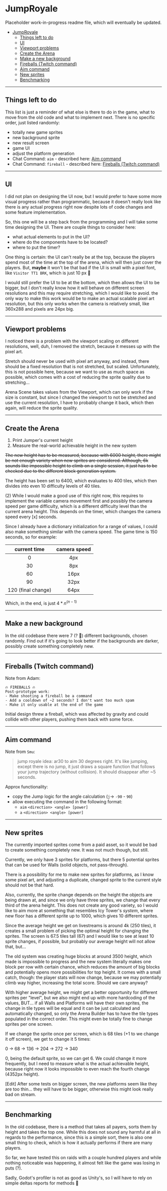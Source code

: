 # JumpRoyale

Placeholder work-in-progress readme file, which will eventually be updated.

-   [JumpRoyale](#jumproyale)
    -   [Things left to do](#things-left-to-do)
    -   [UI](#ui)
    -   [Viewport problems](#viewport-problems)
    -   [Create the Arena](#create-the-arena)
    -   [Make a new background](#make-a-new-background)
    -   [Fireballs (Twitch command)](#fireballs-twitch-command)
    -   [Aim command](#aim-command)
    -   [New sprites](#new-sprites)
    -   [Benchmarking](#benchmarking)

---

## Things left to do

This list is just a reminder of what else is there to do in the game, what to move from the old code and what to implement next. There is no specific order, just listed randomly:

-   totally new game sprites
-   new background sprite
-   new result screen
-   game UI
-   adjust the platform generation
-   Chat Command: `aim` - described here: [Aim command](#aim-command)
-   Chat Command: `fireball` - described here: [Fireballs (Twitch command)](#fireballs-twitch-command)

---

## UI

I did not plan on designing the UI now, but I would prefer to have some more visual progress rather than programmatic, because it doesn't really look like there is any actual progress right now despite lots of code changes and some feature implementation.

So, this one will be a step back from the programming and I will take some time designing the UI. There are couple things to consider here:

-   what actual elements to put in the UI?
-   where do the components have to be located?
-   where to put the timer?

One thing is certain: the UI can't really be at the top, because the players spend most of the time at the top of the arena, which will then just cover the players. But, **maybe** it won't be that bad if the UI is small with a pixel font, like `Visitor TT1 BRK`, which is just 10 px :thinking:

I would still prefer the UI to be at the bottom, which then allows the UI to be bigger, but I don't really know how it will behave on different screen resolutions and this may require stretching, which I would like to avoid. the only way to make this work would be to make an actual scalable pixel art resolution, but this only works when the camera is relatively small, like 360x288 and pixels are 24px big.

---

## Viewport problems

I noticed there is a problem with the viewport scaling on different resolutions, well, duh, I removed the stretch, because it messes up with the pixel art.

Stretch should never be used with pixel art anyway, and instead, there should be a fixed resolution that is not stretched, but scaled. Unfortunately, this is not possible here, because we want to use as much space as possible, which comes with a cost of reducing the sprite quality due to stretching...

Arena Scene takes values from the Viewport, which can only work if the size is constant, but since I changed the viewport to not be stretched and use the current resolution, I have to probably change it back, which then again, will reduce the sprite quality.

---

## Create the Arena

1)   Print Jumper's current height
2)   Measure the real-world achievable height in the new system

~~The new height has to be measured, because with 6000 height, there might be not enough variety when new sprites are considered. Although, 6k sounds like impossible height to climb on a single session, it just has to be checked due to the different block generation system.~~

The height has been set to 6400, which evaluates to 400 tiles, which then divides into even 10 difficulty levels of 40 tiles.

(2) While I would make a good use of this right now, this requires to implement the variable camera movement first and possibly the camera speed per game difficulty, which is a different difficulty level than the current arena height. This depends on the timer, which changes the camera speed every [x] seconds.

Since I already have a dictionary initialization for a range of values, I could also make something similar with the camera speed. The game time is 150 seconds, so for example:

|    current time    | camera speed |
| :----------------: | :----------: |
|         0          |     4px      |
|         30         |     8px      |
|         60         |     16px     |
|         90         |     32px     |
| 120 (final change) |     64px     |

Which, in the end, is just $4*n ^{(n-1)}$

---

## Make a new background

In the old codebase there were 7 (? :thinking:) different backgrounds, chosen randomly. Find out if it's going to look better if the backgrounds are darker, possibly create something completely new.

---

## Fireballs (Twitch command)

Note from Adam:

```plaintext
🔥 FIREBALLS 🔥
Post-prototype work:
- Make shooting a fireball be a command
- Add a cooldown of ~2 seconds? I don't want too much spam
- Make it only usable at the end of the game
```

Initial design threw a fireball, which was affected by gravity and could collide with other players, pushing them back with some force.

---

## Aim command

Note from `Smu`:

> jump royale idea: ar30 to aim 30 degrees right. It's like jumping, except there is no jump, it just draws a square function that follows your jump trajectory (without collision). It should disappear after ~5 seconds.

Approx functionality:

-   copy the Jump logic for the angle calculation (`j`-> `-90` - `90`)
-   allow executing the command in the following format:
    -   `aim` `<direction> <angle> [power]`
    -   `a` `<direction> <angle> [power]`

---

## New sprites

The currently imported sprites come from a paid asset, so it would be bad to create something completely new. It was not much though, but still.

Currently, we only have 3 sprites for platforms, but there 5 potential sprites that can be used for Walls (solid objects, not pass-through).

There is a possibility for me to make new sprites for platforms, as I know some pixel art, and adjusting a duplicate, changed sprite to the current style should not be that hard.

Also, currently, the sprite change depends on the height the objects are being drawn at, and since we only have three sprites, we change that every third of the arena height. This does not create any good variety, so I would like to aim more at something that resembles Icy Tower's *system*, where new floor has a different sprite up to 1000, which gives 10 different sprites.

Since the average height we get on livestreams is around 4k (250 tiles), it creates a small problem of picking the optimal height for changing the sprites. The screen is 67.5 tiles tall (67) and I would like to see at least 10 sprite changes, if possible, but probably our average height will not allow that, but...

The old system was creating huge blocks at around 3500 height, which made is impossible to progress and the new system literally makes one block per row with certain chance, which reduces the amount of big blocks and potentially opens more possibilities for top height. It comes with a small catch, though: the player stats will now change, because we may potentially climb way higher, increasing the total score. Should we care anyway?

With higher average height, we might get a better opportunity for different sprites per "level", but we also might end up with more hardcoding of the values, BUT... if all Walls and Platforms will have their own sprites, the change in tile types will be equal and it can be just calculated and automatically changed, so only the Arena Builder has to have the tile types populated in the correct order. This might even be totally fine to change sprites per one screen.

If we change the sprite once per screen, which is 68 tiles (+1 to we change it off screen), we get to change it 5 times:

0 -> 68 -> 136 -> 204 -> 272 -> 340

0, being the default sprite, so we can get 6. We could change it more frequently, but I need to measure what is the actual achievable height, because right now it looks impossible to even reach the fourth change (4352px height).

[Edit]
After some tests on bigger screen, the new platforms seem like they are too thin... they will have to be bigger, otherwise this might look really bad on stream.

---

## Benchmarking

In the old codebase, there is a method that takes all payers, sorts them by height and takes the top one. While this does not sound any harmful at all in regards to the performance, since this is a simple sort, there is also one small thing to check, which is how it actually performs if there are many players.

So far, we have tested this on raids with a couple hundred players and while nothing noticeable was happening, it almost felt like the game was losing in puts (?).

Sadly, Godot's profiler is not as good as Unity's, so I will have to rely on simple deltas reports for methods :thinking:
